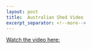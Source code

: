 ```yaml
---
layout: post
title:  Australian Shed Video
excerpt_separator: <!--more-->
---
```


[Watch the video here:](https://youtu.be/c6zvB6GmSE4)

